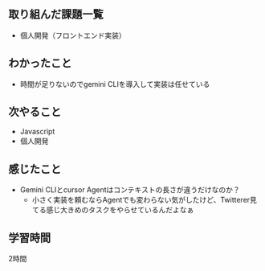 ## 取り組んだ課題一覧
- 個人開発（フロントエンド実装）

## わかったこと
- 時間が足りないのでgemini CLIを導入して実装は任せている    

## 次やること
- Javascript
- 個人開発

## 感じたこと
-  Gemini CLIとcursor Agentはコンテキストの長さが違うだけなのか？
    - 小さく実装を頼むならAgentでも変わらない気がしたけど、Twitterer見てる感じ大きめのタスクをやらせているんだよなぁ

## 学習時間
2時間